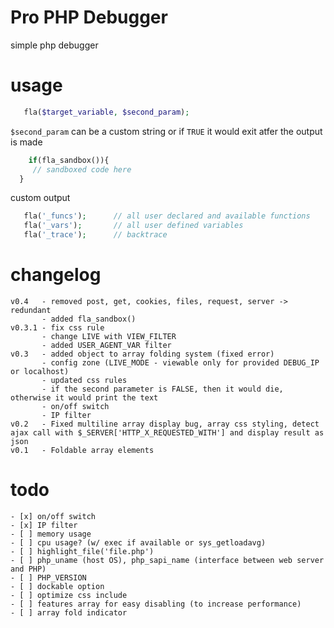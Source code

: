 Pro PHP Debugger
=========

simple php debugger

usage
=========

 ```php
    fla($target_variable, $second_param);
```
`$second_param` can be a custom string or if `TRUE` it would exit atfer the output is made
```php
    if(fla_sandbox()){
     // sandboxed code here
  }
```


 custom output
 
 ```php
    fla('_funcs');		// all user declared and available functions
    fla('_vars');		// all user defined variables
    fla('_trace');   	// backtrace
```

changelog
=========

    v0.4   - removed post, get, cookies, files, request, server -> redundant
           - added fla_sandbox() 
    v0.3.1 - fix css rule
           - change LIVE with VIEW_FILTER
           - added USER_AGENT_VAR filter 
    v0.3   - added object to array folding system (fixed error)
           - config zone (LIVE_MODE - viewable only for provided DEBUG_IP or localhost)
           - updated css rules
           - if the second parameter is FALSE, then it would die, otherwise it would print the text
           - on/off switch
           - IP filter
    v0.2   - Fixed multiline array display bug, array css styling, detect ajax call with $_SERVER['HTTP_X_REQUESTED_WITH'] and display result as json
    v0.1   - Foldable array elements

todo
=========
    - [x] on/off switch
    - [x] IP filter
    - [ ] memory usage
    - [ ] cpu usage? (w/ exec if available or sys_getloadavg)
    - [ ] highlight_file('file.php')
    - [ ] php_uname (host OS), php_sapi_name (interface between web server and PHP)
    - [ ] PHP_VERSION
    - [ ] dockable option
    - [ ] optimize css include
    - [ ] features array for easy disabling (to increase performance)
    - [ ] array fold indicator